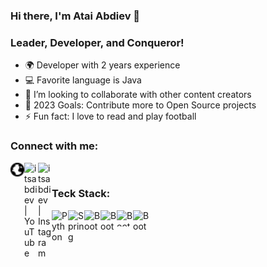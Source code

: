 ### Hi there, I'm Atai Abdiev  🦈



### Leader, Developer, and Conqueror!

- 🌍 Developer with 2 years experience
- 💻 Favorite language is Java
- 👯 I’m looking to collaborate with other content creators
- 🥅 2023 Goals: Contribute more to Open Source projects
- ⚡ Fun fact: I love to read and play football



### Connect with me:

[<img align="left" alt="itsabdiev's website" width="22px" src="https://raw.githubusercontent.com/iconic/open-iconic/master/svg/globe.svg" />][website]
[<img align="left" alt="itsabdiev | YouTube"   width="22px" src="https://cdn.jsdelivr.net/npm/simple-icons@v3/icons/youtube.svg" />][youtube]

[<img align="left" alt="itsabdiev | Instagram" width="22px" src="https://cdn.jsdelivr.net/npm/simple-icons@v3/icons/instagram.svg" />][instagram]

<br />




### Teck Stack:

<img align="left" alt="Python" width="26px" src="https://cdn0.iconfinder.com/data/icons/flat-round-system/512/java-512.png" style="vertical-align:middle" />
<img align="left" alt="Spring" width="26px" src="https://spring.io/img/spring.svg" style="vertical-align:middle" />
<img align="left" alt="Boot" width="26px" src="https://upload.wikimedia.org/wikipedia/commons/thumb/2/29/Postgresql_elephant.svg/1200px-Postgresql_elephant.svg.png" style="vertical-align:middle" />
<img align="left" alt="Boot" width="26px" src="https://img.uxwing.com/wp-content/themes/uxwing/download/brands-social-media/postman-icon.png" style="vertical-align:middle" />
<img align="left" alt="Boot" width="26px" height = "26px" src="https://uploads-ssl.webflow.com/62038ffc9cd2db4558e3c7b7/623b44a1913c46041e39c836_kafka.svg" style="vertical-align:middle" />
<img align="left" alt="Boot" width="26px" src="https://junit.org/junit5/assets/img/junit5-logo.png" style="vertical-align:middle" />

<br />
<br />










[website]: https://itsabdiev.github.io/Everest/


[youtube]: https://www.youtube.com/channel/UCEuLEEzKAAwwezAIFld1HOw
[instagram]: https://www.instagram.com/itsabdiev/

